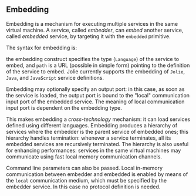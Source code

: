 ## Embedding

Embedding is a mechanism for executing multiple services in the same virtual machine. A service, called *embedder*, can *embed* another service, called *embedded* service, by targeting it with the `embedded` primitive.

The syntax for embedding is:

<div class="syntax" src="syntax_embedding_1.ol"></div>

the embedding construct specifies the type (`Language`) of the service to embed, and `path` is a URL (possible in simple form) pointing to the definition of the service to embed. Jolie currently supports the embedding of `Jolie`, `Java`, and `JavaScript` service definitions.

Embedding may optionally specify an output port: in this case, as soon as the service is loaded, the output port is bound to the "local" communication input port of the embedded service. The meaning of local communication input port is dependent on the embedding type.

This makes embedding a *cross-technology* mechanism: it can load services defined using different languages. Embedding produces a hierarchy of services where the embedder is the parent service of embedded ones; this hierarchy handles termination: whenever a service terminates, all its embedded services are recursively terminated. The hierarchy is also useful for enhancing performances: services in the same virtual machines may communicate using fast local memory communication channels.

Command line parameters can also be passed. Local in-memory communication between embedder and embedded is enabled by means of the `local` communication medium, which must be specified by the embedder service. In this case no protocol definition is needed.